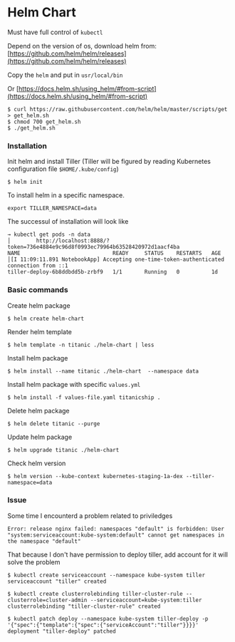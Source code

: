 # Helm Chart

Must have full control of `kubectl`

Depend on the version of os, download helm from: [https://github.com/helm/helm/releases](https://github.com/helm/helm/releases)

Copy the `helm` and put in `usr/local/bin`

Or [https://docs.helm.sh/using_helm/#from-script](https://docs.helm.sh/using_helm/#from-script)

```
$ curl https://raw.githubusercontent.com/helm/helm/master/scripts/get > get_helm.sh
$ chmod 700 get_helm.sh
$ ./get_helm.sh
```

### Installation

Init helm and install Tiller (Tiller will be figured by reading Kubernetes configuration file `$HOME/.kube/config`)

```
$ helm init
```

To install helm in a specific namespace.

```
export TILLER_NAMESPACE=data
```

The successul of installation will look like

```
→ kubectl get pods -n data                                                                                                              │        http://localhost:8888/?token=736e4884e9c96d8f0993ec79964b63528420972d1aacf4ba
NAME                             READY     STATUS    RESTARTS   AGE                                                                     │[I 11:09:11.891 NotebookApp] Accepting one-time-token-authenticated connection from ::1
tiller-deploy-6b8ddbdd5b-zrbf9   1/1       Running   0          1d
```

### Basic commands

Create helm package

```
$ helm create helm-chart
```

Render helm template

```
$ helm template -n titanic ./helm-chart | less
```

Install helm package

```
$ helm install --name titanic ./helm-chart  --namespace data
```

Install helm package with specific `values.yml`

```
$ helm install -f values-file.yaml titanicship .
```

Delete helm package

```
$ helm delete titanic --purge
```

Update helm package

```
$ helm upgrade titanic ./helm-chart
```

Check helm version

```
$ helm version --kube-context kubernetes-staging-1a-dex --tiller-namespace=data
```


### Issue

Some time I encounterd a problem related to priviledges

```
Error: release nginx failed: namespaces "default" is forbidden: User "system:serviceaccount:kube-system:default" cannot get namespaces in the namespace "default"
```

That because I don't have permission to deploy tiller, add account for it will solve the problem

```
$ kubectl create serviceaccount --namespace kube-system tiller
serviceaccount "tiller" created

$ kubectl create clusterrolebinding tiller-cluster-rule --clusterrole=cluster-admin --serviceaccount=kube-system:tiller
clusterrolebinding "tiller-cluster-rule" created

$ kubectl patch deploy --namespace kube-system tiller-deploy -p '{"spec":{"template":{"spec":{"serviceAccount":"tiller"}}}}' 
deployment "tiller-deploy" patched
```